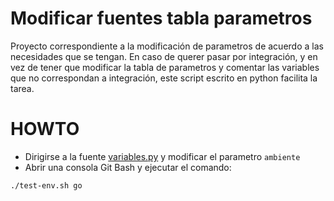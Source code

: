 # Modificar fuentes tabla parametros
Proyecto correspondiente a la modificación de parametros de acuerdo a las necesidades que se tengan.
En caso de querer pasar por integración, y en vez de tener que modificar la tabla de parametros y comentar las variables que no correspondan a integración, este script escrito en python facilita la tarea.
# HOWTO
* Dirigirse a la fuente [variables.py](src/variables) y modificar el parametro `ambiente`
* Abrir una consola Git Bash y ejecutar el comando:

`./test-env.sh go`